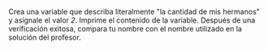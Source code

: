 
Crea una variable que describa literalmente "la cantidad de mis hermanos" y asígnale el valor *2*. Imprime el contenido de la variable. Después de una verificación exitosa, compara tu nombre con el nombre utilizado en la solución del profesor.
